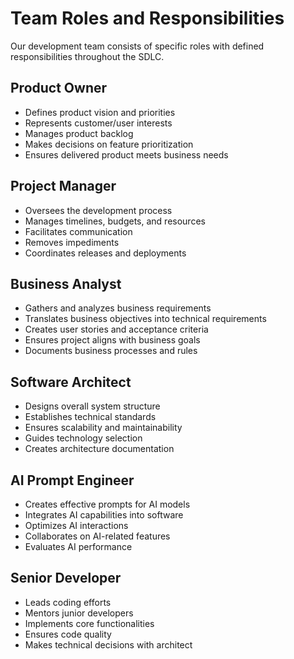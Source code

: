 # Team Roles and Responsibilities

Our development team consists of specific roles with defined responsibilities throughout the SDLC.

## Product Owner
- Defines product vision and priorities
- Represents customer/user interests
- Manages product backlog
- Makes decisions on feature prioritization
- Ensures delivered product meets business needs

## Project Manager
- Oversees the development process
- Manages timelines, budgets, and resources
- Facilitates communication
- Removes impediments
- Coordinates releases and deployments

## Business Analyst
- Gathers and analyzes business requirements
- Translates business objectives into technical requirements
- Creates user stories and acceptance criteria
- Ensures project aligns with business goals
- Documents business processes and rules

## Software Architect
- Designs overall system structure
- Establishes technical standards
- Ensures scalability and maintainability
- Guides technology selection
- Creates architecture documentation

## AI Prompt Engineer
- Creates effective prompts for AI models
- Integrates AI capabilities into software
- Optimizes AI interactions
- Collaborates on AI-related features
- Evaluates AI performance

## Senior Developer
- Leads coding efforts
- Mentors junior developers
- Implements core functionalities
- Ensures code quality
- Makes technical decisions with architect 